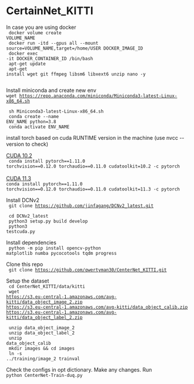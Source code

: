 # CertainNet_KITTI

In case you are using docker
<code><br>
docker volume create VOLUME_NAME
<br>
docker run -itd --gpus all --mount source=VOLUME_NAME,target=/home/USER DOCKER_IMAGE_ID
<br>
docker exec -it DOCKER_CONTAINER_ID /bin/bash
<br>
apt-get update
<br>
apt-get install wget git ffmpeg libsm6 libxext6 unzip nano -y
<br>
</code>

Install miniconda and create new env
<code><br>wget https://repo.anaconda.com/miniconda/Miniconda3-latest-Linux-x86_64.sh
<br>
sh Miniconda3-latest-Linux-x86_64.sh
<br>
conda create --name ENV_NAME python=3.8
<br>
conda activate ENV_NAME
</code>

install torch based on cuda RUNTIME version in the machine (use nvcc --version to check)

<u>CUDA 10.2</u>
<code><br>
conda install pytorch==1.11.0 torchvision==0.12.0 torchaudio==0.11.0 cudatoolkit=10.2 -c pytorch
</code>
<br><u>CUDA 11.3</u>
<code>
<br>conda install pytorch==1.11.0 torchvision==0.12.0 torchaudio==0.11.0 cudatoolkit=11.3 -c pytorch
</code>

Install DCNv2
<code><br>
git clone https://github.com/jinfagang/DCNv2_latest.git
<br>
cd DCNv2_latest
<br>
python3 setup.py build develop
<br>
python3 testcuda.py
</code>

Install dependencies
<code><br>
python -m pip install opencv-python matplotlib numba pycocotools tqdm progress
</code>

Clone this repo
<code><br>
git clone https://github.com/qwertyman30/CenterNet_KITTI.git
</code>

Setup the dataset
<code><br>
cd CenterNet_KITTI/data/kitti
<br>
wget https://s3.eu-central-1.amazonaws.com/avg-kitti/data_object_image_2.zip https://s3.eu-central-1.amazonaws.com/avg-kitti/data_object_calib.zip https://s3.eu-central-1.amazonaws.com/avg-kitti/data_object_label_2.zip
<br>
unzip data_object_image_2
<br>
unzip data_object_label_2
<br>
unzip data_object_calib
<br>
mkdir images && cd images
<br>
ln -s ../training/image_2 trainval
</code>

Check the configs in opt dictionary. Make any changes. Run
<code><br>python CenterNet-Train-duq.py</code>
